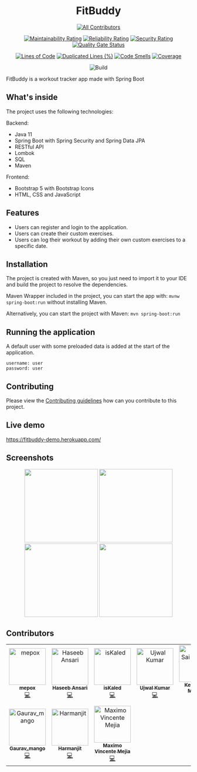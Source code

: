 <h1 align="center">FitBuddy</h1>

<div align="center">

<!-- ALL-CONTRIBUTORS-BADGE:START - Do not remove or modify this section -->
[![All Contributors](https://img.shields.io/badge/all_contributors-10-orange.svg?style=flat-square)](#contributors-)
<!-- ALL-CONTRIBUTORS-BADGE:END -->

[![Maintainability Rating](https://sonarcloud.io/api/project_badges/measure?project=fitbuddy-app&metric=sqale_rating)](https://sonarcloud.io/summary/overall?id=fitbuddy-app)
[![Reliability Rating](https://sonarcloud.io/api/project_badges/measure?project=fitbuddy-app&metric=reliability_rating)](https://sonarcloud.io/summary/overall?id=fitbuddy-app)
[![Security Rating](https://sonarcloud.io/api/project_badges/measure?project=fitbuddy-app&metric=security_rating)](https://sonarcloud.io/summary/overall?id=fitbuddy-app)
[![Quality Gate Status](https://sonarcloud.io/api/project_badges/measure?project=fitbuddy-app&metric=alert_status)](https://sonarcloud.io/summary/overall?id=fitbuddy-app)

[![Lines of Code](https://sonarcloud.io/api/project_badges/measure?project=fitbuddy-app&metric=ncloc)](https://sonarcloud.io/summary/overall?id=fitbuddy-app)
[![Duplicated Lines (%)](https://sonarcloud.io/api/project_badges/measure?project=fitbuddy-app&metric=duplicated_lines_density)](https://sonarcloud.io/summary/overall?id=fitbuddy-app)
[![Code Smells](https://sonarcloud.io/api/project_badges/measure?project=fitbuddy-app&metric=code_smells)](https://sonarcloud.io/summary/overall?id=fitbuddy-app)
[![Coverage](https://sonarcloud.io/api/project_badges/measure?project=fitbuddy-app&metric=coverage)](https://sonarcloud.io/summary/overall?id=fitbuddy-app)

![Build](https://github.com/mepox/fitbuddy/actions/workflows/build.yml/badge.svg)

</div>

FitBuddy is a workout tracker app made with Spring Boot

## What's inside

The project uses the following technologies:

Backend:
- Java 11
- Spring Boot with Spring Security and Spring Data JPA
- RESTful API
- Lombok
- SQL
- Maven

Frontend:
- Bootstrap 5 with Bootstrap Icons
- HTML, CSS and JavaScript

## Features

- Users can register and login to the application.
- Users can create their custom exercises.
- Users can log their workout by adding their own custom exercises to a specific date.

## Installation

The project is created with Maven, so you just need to import it to your IDE and build the project to resolve the dependencies.

Maven Wrapper included in the project, you can start the app with: `mvnw spring-boot:run` without installing Maven.

Alternatively, you can start the project with Maven: `mvn spring-boot:run`

## Running the application

A default user with some preloaded data is added at the start of the application.

```
username: user
password: user
```

## Contributing

Please view the [Contributing guidelines](https://github.com/mepox/fitbuddy/blob/main/CONTRIBUTING.md) how can you contribute to this project.

## Live demo

https://fitbuddy-demo.herokuapp.com/

## Screenshots

<div align="center">

<img src="https://mepox.github.io/projects/fitbuddy/fitbuddy_login.png" width=200>
<img src="https://mepox.github.io/projects/fitbuddy/fitbuddy_register.png" width=200>
<img src="https://mepox.github.io/projects/fitbuddy/fitbuddy_history.png" width=200>
<img src="https://mepox.github.io/projects/fitbuddy/fitbuddy_exercises.png" width=200>

</div>

## Contributors

<!-- ALL-CONTRIBUTORS-LIST:START - Do not remove or modify this section -->
<!-- prettier-ignore-start -->
<!-- markdownlint-disable -->
<table>
  <tbody>
    <tr>
      <td align="center"><a href="https://mepox.github.io/"><img src="https://avatars.githubusercontent.com/u/21198248?v=4?s=100" width="100px;" alt="mepox"/><br /><sub><b>mepox</b></sub></a><br /><a href="https://github.com/mepox/fitbuddy/commits?author=mepox" title="Code">💻</a></td>
      <td align="center"><a href="https://www.linkedin.com/in/haseebansari/"><img src="https://avatars.githubusercontent.com/u/47222685?v=4?s=100" width="100px;" alt="Haseeb Ansari"/><br /><sub><b>Haseeb Ansari</b></sub></a><br /><a href="https://github.com/mepox/fitbuddy/commits?author=haseeb-xd" title="Code">💻</a></td>
      <td align="center"><a href="https://github.com/isKaled"><img src="https://avatars.githubusercontent.com/u/99230637?v=4?s=100" width="100px;" alt="isKaled"/><br /><sub><b>isKaled</b></sub></a><br /><a href="https://github.com/mepox/fitbuddy/commits?author=isKaled" title="Code">💻</a></td>
      <td align="center"><a href="https://github.com/ujwalkumar1995"><img src="https://avatars.githubusercontent.com/u/20976813?v=4?s=100" width="100px;" alt="Ujwal Kumar"/><br /><sub><b>Ujwal Kumar</b></sub></a><br /><a href="https://github.com/mepox/fitbuddy/commits?author=ujwalkumar1995" title="Code">💻</a></td>
      <td align="center"><a href="https://github.com/keer-0"><img src="https://avatars.githubusercontent.com/u/54258313?v=4?s=100" width="100px;" alt="Keerthi Sai Maganti"/><br /><sub><b>Keerthi Sai Maganti</b></sub></a><br /><a href="https://github.com/mepox/fitbuddy/commits?author=keer-0" title="Code">💻</a></td>
      <td align="center"><a href="https://github.com/SwethaTamatam"><img src="https://avatars.githubusercontent.com/u/109732475?v=4?s=100" width="100px;" alt="SwethaTamatam"/><br /><sub><b>SwethaTamatam</b></sub></a><br /><a href="https://github.com/mepox/fitbuddy/commits?author=SwethaTamatam" title="Code">💻</a></td>
      <td align="center"><a href="https://github.com/dmitriydb"><img src="https://avatars.githubusercontent.com/u/77714869?v=4?s=100" width="100px;" alt="dmitriydb"/><br /><sub><b>dmitriydb</b></sub></a><br /><a href="https://github.com/mepox/fitbuddy/commits?author=dmitriydb" title="Code">💻</a></td>
    </tr>
    <tr>
      <td align="center"><a href="https://github.com/gaurav9777"><img src="https://avatars.githubusercontent.com/u/62351253?v=4?s=100" width="100px;" alt="Gaurav_mango"/><br /><sub><b>Gaurav_mango</b></sub></a><br /><a href="https://github.com/mepox/fitbuddy/commits?author=gaurav9777" title="Code">💻</a></td>
      <td align="center"><a href="https://github.com/hrandhawa13"><img src="https://avatars.githubusercontent.com/u/25377542?v=4?s=100" width="100px;" alt="Harmanjit"/><br /><sub><b>Harmanjit</b></sub></a><br /><a href="https://github.com/mepox/fitbuddy/commits?author=hrandhawa13" title="Code">💻</a></td>
      <td align="center"><a href="https://github.com/MaximoVincente"><img src="https://avatars.githubusercontent.com/u/103771906?v=4?s=100" width="100px;" alt="Maximo Vincente Mejia  "/><br /><sub><b>Maximo Vincente Mejia  </b></sub></a><br /><a href="https://github.com/mepox/fitbuddy/commits?author=MaximoVincente" title="Code">💻</a></td>
    </tr>
  </tbody>
</table>

<!-- markdownlint-restore -->
<!-- prettier-ignore-end -->

<!-- ALL-CONTRIBUTORS-LIST:END -->
<!-- prettier-ignore-start -->
<!-- markdownlint-disable -->

<!-- markdownlint-restore -->
<!-- prettier-ignore-end -->

<!-- ALL-CONTRIBUTORS-LIST:END -->
